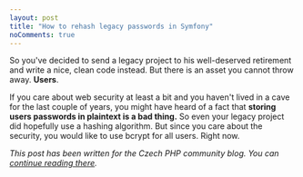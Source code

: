 ```yaml
---
layout: post
title: "How to rehash legacy passwords in Symfony"
noComments: true
---
```


So you've decided to send a legacy project to his well-deserved retirement and write a nice, clean code instead. But there is an asset you cannot throw away. **Users**.

If you care about web security at least a bit and you haven't lived in a cave for the last couple of years, you might have heard of a fact that **storing users passwords in plaintext is a bad thing.** So even your legacy project did hopefully use a hashing algorithm. But since you care about the security, you would like to use bcrypt for all users. Right now.

*This post has been written for the Czech PHP community blog. You can [continue reading there](https://pehapkari.cz/blog/2017/02/06/how-to-rehash-legacy-passwords-in-symfony/).*